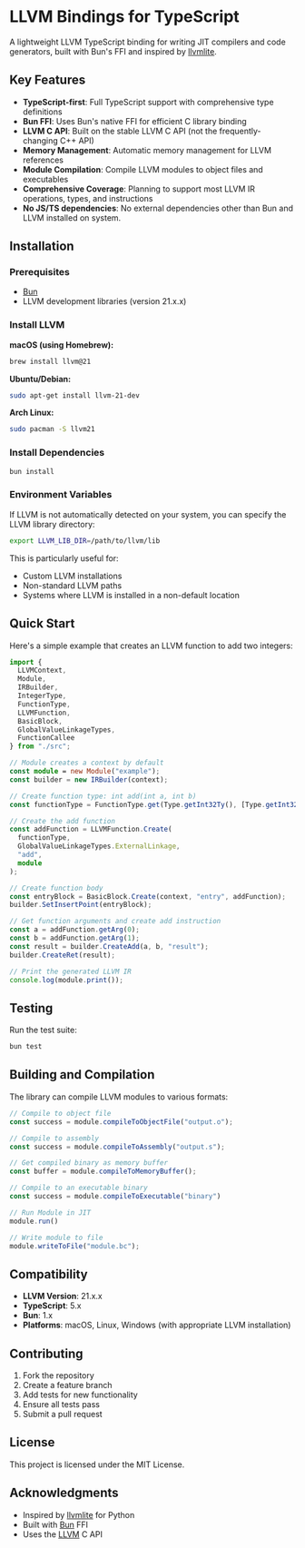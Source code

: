 # LLVM Bindings for TypeScript

A lightweight LLVM TypeScript binding for writing JIT compilers and code generators, built with Bun's FFI and inspired by [llvmlite](https://github.com/numba/llvmlite).

## Key Features

- **TypeScript-first**: Full TypeScript support with comprehensive type definitions
- **Bun FFI**: Uses Bun's native FFI for efficient C library binding
- **LLVM C API**: Built on the stable LLVM C API (not the frequently-changing C++ API)
- **Memory Management**: Automatic memory management for LLVM references
- **Module Compilation**: Compile LLVM modules to object files and executables
- **Comprehensive Coverage**: Planning to support most LLVM IR operations, types, and instructions
- **No JS/TS dependencies**: No external dependencies other than Bun and LLVM installed on system.

## Installation

### Prerequisites

- [Bun](https://bun.sh)
- LLVM development libraries (version 21.x.x)

### Install LLVM

**macOS (using Homebrew):**
```bash
brew install llvm@21
```

**Ubuntu/Debian:**
```bash
sudo apt-get install llvm-21-dev
```

**Arch Linux:**
```bash
sudo pacman -S llvm21
```

### Install Dependencies

```bash
bun install
```

### Environment Variables

If LLVM is not automatically detected on your system, you can specify the LLVM library directory:

```bash
export LLVM_LIB_DIR=/path/to/llvm/lib
```

This is particularly useful for:
- Custom LLVM installations
- Non-standard LLVM paths
- Systems where LLVM is installed in a non-default location

## Quick Start

Here's a simple example that creates an LLVM function to add two integers:

```typescript
import {
  LLVMContext,
  Module,
  IRBuilder,
  IntegerType,
  FunctionType,
  LLVMFunction,
  BasicBlock,
  GlobalValueLinkageTypes,
  FunctionCallee
} from "./src";

// Module creates a context by default
const module = new Module("example");
const builder = new IRBuilder(context);

// Create function type: int add(int a, int b)
const functionType = FunctionType.get(Type.getInt32Ty(), [Type.getInt32Ty(), Type.getInt32Ty()], false);

// Create the add function
const addFunction = LLVMFunction.Create(
  functionType,
  GlobalValueLinkageTypes.ExternalLinkage,
  "add",
  module
);

// Create function body
const entryBlock = BasicBlock.Create(context, "entry", addFunction);
builder.SetInsertPoint(entryBlock);

// Get function arguments and create add instruction
const a = addFunction.getArg(0);
const b = addFunction.getArg(1);
const result = builder.CreateAdd(a, b, "result");
builder.CreateRet(result);

// Print the generated LLVM IR
console.log(module.print());
```

## Testing

Run the test suite:

```bash
bun test
```

## Building and Compilation

The library can compile LLVM modules to various formats:

```typescript
// Compile to object file
const success = module.compileToObjectFile("output.o");

// Compile to assembly
const success = module.compileToAssembly("output.s");

// Get compiled binary as memory buffer
const buffer = module.compileToMemoryBuffer();

// Compile to an executable binary
const success = module.compileToExecutable("binary")

// Run Module in JIT
module.run()

// Write module to file
module.writeToFile("module.bc");
```


## Compatibility

- **LLVM Version**: 21.x.x
- **TypeScript**: 5.x
- **Bun**: 1.x
- **Platforms**: macOS, Linux, Windows (with appropriate LLVM installation)

## Contributing

1. Fork the repository
2. Create a feature branch
3. Add tests for new functionality
4. Ensure all tests pass
5. Submit a pull request

## License

This project is licensed under the MIT License.

## Acknowledgments

- Inspired by [llvmlite](https://github.com/numba/llvmlite) for Python
- Built with [Bun](https://bun.sh) FFI
- Uses the [LLVM](https://llvm.org) C API
